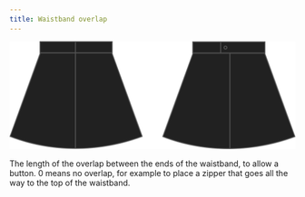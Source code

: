 ```yaml
---
title: Waistband overlap
---
```


![Waistband overlap](waistbandoverlap.svg)

The length of the overlap between the ends of the waistband, to allow a button. 0 means no overlap, for example to place a zipper that goes all the way to the top of the waistband.
